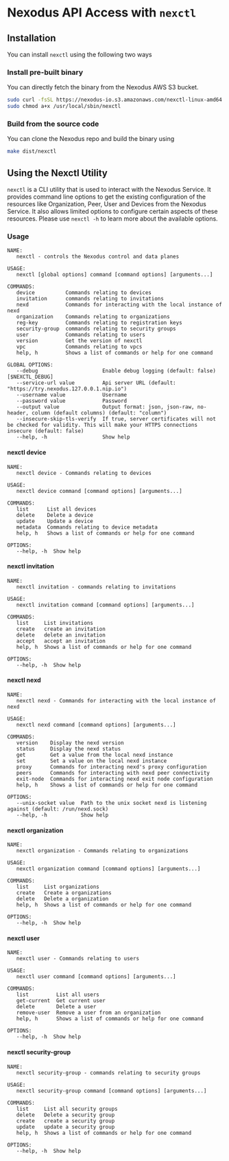 # Nexodus API Access with `nexctl`

## Installation

You can install `nexctl` using the following two ways

### Install pre-built binary

You can directly fetch the binary from the Nexodus AWS S3 bucket.

```sh
sudo curl -fsSL https://nexodus-io.s3.amazonaws.com/nexctl-linux-amd64 --output /usr/local/sbin/nexctl
sudo chmod a+x /usr/local/sbin/nexctl
```

### Build from the source code

You can clone the Nexodus repo and build the binary using

```sh
make dist/nexctl
```

## Using the Nexctl Utility

`nexctl` is a CLI utility that is used to interact with the Nexodus Service. It provides command line options to get the existing configuration of the resources like Organization, Peer, User and Devices from the Nexodus Service. It also allows limited options to configure certain aspects of these resources. Please use `nexctl -h` to learn more about the available options.

<!--  everything after this comment is generated with: ./hack/nexctl-docs.sh -->
### Usage

```text
NAME:
   nexctl - controls the Nexodus control and data planes

USAGE:
   nexctl [global options] command [command options] [arguments...]

COMMANDS:
   device          Commands relating to devices
   invitation      commands relating to invitations
   nexd            Commands for interacting with the local instance of nexd
   organization    Commands relating to organizations
   reg-key         Commands relating to registration keys
   security-group  commands relating to security groups
   user            Commands relating to users
   version         Get the version of nexctl
   vpc             Commands relating to vpcs
   help, h         Shows a list of commands or help for one command

GLOBAL OPTIONS:
   --debug                     Enable debug logging (default: false) [$NEXCTL_DEBUG]
   --service-url value         Api server URL (default: "https://try.nexodus.127.0.0.1.nip.io")
   --username value            Username
   --password value            Password
   --output value              Output format: json, json-raw, no-header, column (default columns) (default: "column")
   --insecure-skip-tls-verify  If true, server certificates will not be checked for validity. This will make your HTTPS connections insecure (default: false)
   --help, -h                  Show help
```

#### nexctl device

```text
NAME:
   nexctl device - Commands relating to devices

USAGE:
   nexctl device command [command options] [arguments...]

COMMANDS:
   list      List all devices
   delete    Delete a device
   update    Update a device
   metadata  Commands relating to device metadata
   help, h   Shows a list of commands or help for one command

OPTIONS:
   --help, -h  Show help
```

#### nexctl invitation

```text
NAME:
   nexctl invitation - commands relating to invitations

USAGE:
   nexctl invitation command [command options] [arguments...]

COMMANDS:
   list     List invitations
   create   create an invitation
   delete   delete an invitation
   accept   accept an invitation
   help, h  Shows a list of commands or help for one command

OPTIONS:
   --help, -h  Show help
```

#### nexctl nexd

```text
NAME:
   nexctl nexd - Commands for interacting with the local instance of nexd

USAGE:
   nexctl nexd command [command options] [arguments...]

COMMANDS:
   version    Display the nexd version
   status     Display the nexd status
   get        Get a value from the local nexd instance
   set        Set a value on the local nexd instance
   proxy      Commands for interacting nexd's proxy configuration
   peers      Commands for interacting with nexd peer connectivity
   exit-node  Commands for interacting nexd exit node configuration
   help, h    Shows a list of commands or help for one command

OPTIONS:
   --unix-socket value  Path to the unix socket nexd is listening against (default: /run/nexd.sock)
   --help, -h           Show help
```

#### nexctl organization

```text
NAME:
   nexctl organization - Commands relating to organizations

USAGE:
   nexctl organization command [command options] [arguments...]

COMMANDS:
   list     List organizations
   create   Create a organizations
   delete   Delete a organization
   help, h  Shows a list of commands or help for one command

OPTIONS:
   --help, -h  Show help
```

#### nexctl user

```text
NAME:
   nexctl user - Commands relating to users

USAGE:
   nexctl user command [command options] [arguments...]

COMMANDS:
   list         List all users
   get-current  Get current user
   delete       Delete a user
   remove-user  Remove a user from an organization
   help, h      Shows a list of commands or help for one command

OPTIONS:
   --help, -h  Show help
```

#### nexctl security-group

```text
NAME:
   nexctl security-group - commands relating to security groups

USAGE:
   nexctl security-group command [command options] [arguments...]

COMMANDS:
   list     List all security groups
   delete   Delete a security group
   create   create a security group
   update   update a security group
   help, h  Shows a list of commands or help for one command

OPTIONS:
   --help, -h  Show help
```
